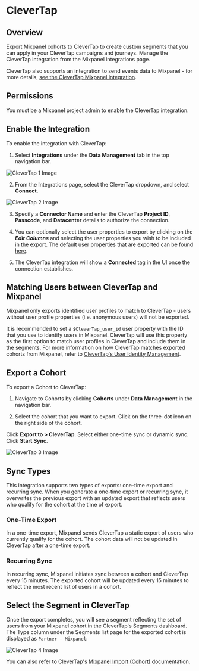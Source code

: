 # CleverTap


## Overview

Export Mixpanel cohorts to CleverTap to create custom segments that you can apply in your CleverTap campaigns and journeys. Manage the CleverTap integration from the Mixpanel integrations page.

CleverTap also supports an integration to send events data to Mixpanel - for more details, [see the CleverTap Mixpanel integration](https://docs.clevertap.com/docs/mixpanel-export).

## Permissions
You must be a Mixpanel project admin to enable the CleverTap integration.

## Enable the Integration

To enable the integration with CleverTap: 

1. Select **Integrations** under the **Data Management** tab in the top navigation bar.

![CleverTap 1 Image](/clevertap1.png)

2. From the Integrations page, select the CleverTap dropdown, and select **Connect**.

![CleverTap 2 Image](/clevertap2.png)

3. Specify a **Connector Name** and enter the CleverTap **Project ID**, **Passcode**, and **Datacenter** details to authorize the connection.

4. You can optionally select the user properties to export by clicking on the ***Edit Columns*** and selecting the user properties you wish to be included in the export. The default user properties that are exported can be found [here](/docs/cohort-sync/overview#limits).
   
5. The CleverTap integration will show a **Connected** tag in the UI once the connection establishes.

## Matching Users between CleverTap and Mixpanel
Mixpanel only exports identified user profiles to match to CleverTap - users without user profile properties (i.e. anonymous users) will not be exported.

It is recommended to set a `$CleverTap_user_id` user property with the ID that you use to identify users in Mixpanel. CleverTap will use this property as the first option to match user profiles in CleverTap and include them in the segments. For more information on how CleverTap matches exported cohorts from Mixpanel, refer to [CleverTap's User Identity Management](https://docs.clevertap.com/docs/mixpanel-integration#user-identity-management).

## Export a Cohort

To export a Cohort to CleverTap:

1. Navigate to Cohorts by clicking **Cohorts** under **Data Management** in the navigation bar.

2. Select the cohort that you want to export. Click on the three-dot icon on the right side of the cohort.

Click **Export to > CleverTap**. Select either one-time sync or dynamic sync. Click **Start Sync**.

![CleverTap 3 Image](/clevertap3.png)

## Sync Types
This integration supports two types of exports: one-time export and recurring sync. When you generate a one-time export or recurring sync, it overwrites the previous export with an updated export that reflects users who qualify for the cohort at the time of export.

### One-Time Export
In a one-time export, Mixpanel sends CleverTap a static export of users who currently qualify for the cohort. The cohort data will not be updated in CleverTap after a one-time export.

### Recurring Sync
In recurring sync, Mixpanel initiates sync between a cohort and CleverTap every 15 minutes. The exported cohort will be updated every 15 minutes to reflect the most recent list of users in a cohort.

## Select the Segment in CleverTap

Once the export completes, you will see a segment reflecting the set of users from your Mixpanel cohort in the CleverTap's Segments dashboard. The Type column under the Segments list page for the exported cohort is displayed as `Partner - Mixpanel`:

![CleverTap 4 Image](/clevertap4.png)

You can also refer to CleverTap's [Mixpanel Import (Cohort)](https://docs.clevertap.com/docs/mixpanel-integration) documentation.
